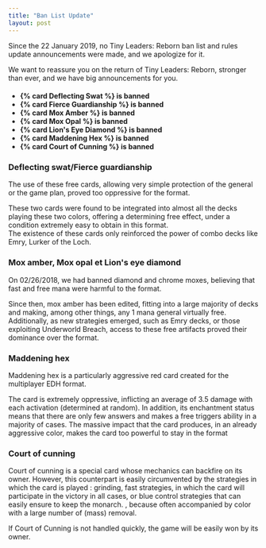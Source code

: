 ```yaml
---
title: "Ban List Update"
layout: post
---
```


Since the 22 January 2019, no Tiny Leaders: Reborn ban list and rules update announcements were made, and we apologize for it.

We want to reassure you on the return of Tiny Leaders: Reborn, stronger than ever, and we have big announcements for you.

<h4>
<ul>
    <li>{% card Deflecting Swat %} is banned</li>
    <li>{% card Fierce Guardianship %} is banned</li>
    <li>{% card Mox Amber %} is banned</li>
    <li>{% card Mox Opal %} is banned</li>
    <li>{% card Lion's Eye Diamond %} is banned</li>
    <li>{% card Maddening Hex %} is banned</li>
    <li>{% card Court of Cunning %} is banned</li>
</ul>
</h4>




### Deflecting swat/Fierce guardianship

The use of these free cards, allowing very simple protection of the general or the game plan, proved too oppressive for the format.  

These two cards were found to be integrated into almost all the decks playing these two colors, offering a determining free effect, under a condition extremely easy to obtain in this format.  
The existence of these cards only reinforced the power of combo decks like Emry, Lurker of the Loch.


### Mox amber, Mox opal et Lion's eye diamond

On 02/26/2018, we had banned diamond and chrome moxes, believing that fast and free mana were harmful to the format.  

Since then, mox amber has been edited, fitting into a large majority of decks and making, among other things, any 1 mana general virtually free.  
Additionally, as new strategies emerged, such as Emry decks, or those exploiting Underworld Breach, access to these free artifacts proved their dominance over the format.  


### Maddening hex

Maddening hex is a particularly aggressive red card created for the multiplayer EDH format.

The card is extremely oppressive, inflicting an average of 3.5 damage with each activation (determined at random).
In addition, its enchantment status means that there are only few answers and makes a free triggers ability in a majority of cases.
The massive impact that the card produces, in an already aggressive color, makes the card too powerful to stay in the format


### Court of cunning

Court of cunning is a special card whose mechanics can backfire on its owner. However, this counterpart is easily circumvented by the strategies in which the card is played : grinding, fast strategies, in which the card will participate in the victory in all cases, or blue control strategies that can easily ensure to keep the monarch. , because often accompanied by color with a large number of (mass) removal.

If Court of Cunning is not handled quickly, the game will be easily won by its owner.